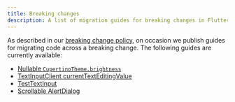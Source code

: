 ```yaml
---
title: Breaking changes
description: A list of migration guides for breaking changes in Flutter.
---
```


As described in our [breaking change policy][],
on occasion we publish guides for migrating code
across a breaking change. The following guides are
currently available:

* [Nullable `CupertinoTheme.brightness`]
* [TextInputClient currentTextEditingValue]
* [TestTextInput]
* [Scrollable AlertDialog]

[breaking change policy]: /docs/resources/compatibility
[Scrollable AlertDialog]: /docs/release/breaking-changes/scrollable_alert_dialog
[TestTextInput]: /docs/release/breaking-changes/test-text-input
[TextInputClient currentTextEditingValue]: /docs/release/breaking-changes/text-input-client-current-value
[Nullable `CupertinoTheme.brightness`]: /docs/release/breaking-changes/nullable-cupertinothemedata-brightness.md
